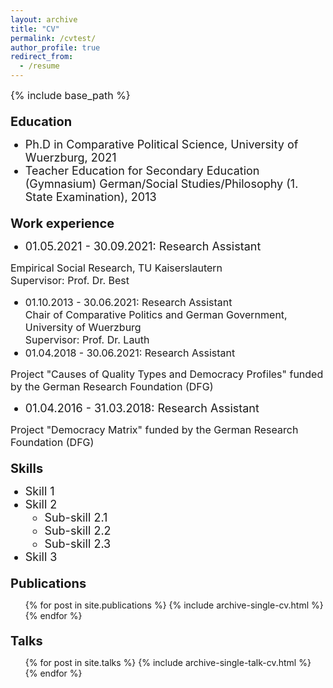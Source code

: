 ```yaml
---
layout: archive
title: "CV"
permalink: /cvtest/
author_profile: true
redirect_from:
  - /resume
---
```


<style>
h1 {
  margin-top: 20px;
  font-size: 20px;
}
ul li {
   font-size: 18px;
   margin-bottom: 0px;
}
p {
   font-size: 16px;
   margin: 0px;
}

</style>

{% include base_path %}

Education
======
* Ph.D in Comparative Political Science, University of Wuerzburg, 2021
* Teacher Education for Secondary Education (Gymnasium) German/Social Studies/Philosophy (1. State Examination), 2013


Work experience
======
*  01.05.2021 - 30.09.2021: Research Assistant

  Empirical Social Research, TU Kaiserslautern

  Supervisor: Prof. Dr. Best


* 01.10.2013 - 30.06.2021: Research Assistant

  Chair of Comparative Politics and German Government, University of Wuerzburg

  Supervisor: Prof. Dr. Lauth


*   01.04.2018 - 30.06.2021: Research Assistant

  Project "Causes of Quality Types and Democracy Profiles" funded by the German Research Foundation (DFG)


*   01.04.2016 - 31.03.2018: Research Assistant

  Project "Democracy Matrix" funded by the German Research Foundation (DFG)

  
Skills
======
* Skill 1
* Skill 2
  * Sub-skill 2.1
  * Sub-skill 2.2
  * Sub-skill 2.3
* Skill 3

Publications
======
  <ul>{% for post in site.publications %}
    {% include archive-single-cv.html %}
  {% endfor %}</ul>
  
Talks
======
  <ul>{% for post in site.talks %}
    {% include archive-single-talk-cv.html %}
  {% endfor %}</ul>
  
